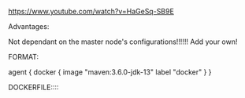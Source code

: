 https://www.youtube.com/watch?v=HaGeSq-SB9E



Advantages:

Not dependant on the master node's configurations!!!!!!
Add your own!


FORMAT:

 agent 
    { 
        docker
        {
         image "maven:3.6.0-jdk-13"
         label "docker"
        }
    }

DOCKERFILE::::
